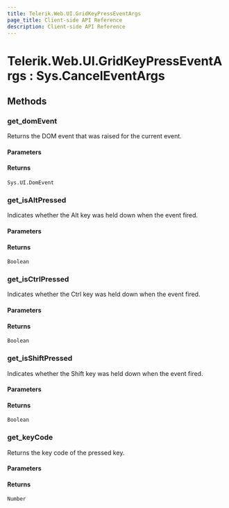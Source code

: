 ```yaml
---
title: Telerik.Web.UI.GridKeyPressEventArgs
page_title: Client-side API Reference
description: Client-side API Reference
---
```


# Telerik.Web.UI.GridKeyPressEventArgs : Sys.CancelEventArgs 

## Methods

###  get_domEvent

Returns the DOM event that was raised for the current event.

#### Parameters

#### Returns

`Sys.UI.DomEvent` 

###  get_isAltPressed

Indicates whether the Alt key was held down when the event fired.

#### Parameters

#### Returns

`Boolean` 

###  get_isCtrlPressed

Indicates whether the Ctrl key was held down when the event fired.

#### Parameters

#### Returns

`Boolean` 

###  get_isShiftPressed

Indicates whether the Shift key was held down when the event fired.

#### Parameters

#### Returns

`Boolean` 

###  get_keyCode

Returns the key code of the pressed key.

#### Parameters

#### Returns

`Number` 


